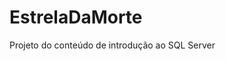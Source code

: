 # EstrelaDaMorte
Projeto do conteúdo de introdução ao SQL Server 
<div alingn="center">
<img src"https://github.com/MariaIsabelli/EstrelaDaMorte/blob/main/estrela%20da%20morte.jpg" width="300px"/>
</div>
